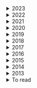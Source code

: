 <details><summary>  2023 </summary>

1. [How to avoid machine learning pitfalls: guide for academic researchers](https://arxiv.org/pdf/2108.02497.pdf)
2. [Should You Mask 15% in Masked Language Modeling?](https://arxiv.org/pdf/2202.08005.pdf) 10 Feb 2023
3. [The NLP Task Effectiveness of Long-Range Transformers](https://arxiv.org/pdf/2202.07856.pdf)  11 Feb 2023
4. [Learning Better Masking for Better Language Model Pre-training](https://arxiv.org/pdf/2208.10806.pdf) 25 May 2023
5. [LONGNET: Scaling Transformers to 1,000,000,000 Tokens](https://arxiv.org/pdf/2307.02486.pdf)  19 Jul 2023

</details>

<details><summary>  2022 </summary>

1. [Exploring Neural Models for Query-Focused Summarization](https://arxiv.org/pdf/2112.07637.pdf)   26 Apr 2022
2. [EXT5: TOWARDS EXTREME MULTI-TASK SCALING FOR TRANSFER LEARNING](https://arxiv.org/pdf/2111.10952.pdf)   29 Jan 2022
3. [cosFormer: Rethinking Softmax in Attention](https://arxiv.org/pdf/2202.08791.pdf) 17  Feb 2022
4. [The Efficiency Misnomer](https://arxiv.org/pdf/2110.12894.pdf)  6 Mar 2022  
5. [HIBRIDS: Attention with Hierarchical Biases for Structure-aware Long Document Summarization](https://arxiv.org/pdf/2203.10741.pdf)  21 Mar 2022
6. [On the Intrinsic and Extrinsic Fairness Evaluation Metrics for Contextualized Language Representations](https://arxiv.org/pdf/2203.13928.pdf)  25 March 2022
7. [Position Information in Transformers:An Overview](https://watermark.silverchair.com/coli_a_00445.pdf?token=AQECAHi208BE49Ooan9kkhW_Ercy7Dm3ZL_9Cf3qfKAc485ysgAAAzswggM3BgkqhkiG9w0BBwagggMoMIIDJAIBADCCAx0GCSqGSIb3DQEHATAeBglghkgBZQMEAS4wEQQMiF2pW3jmgMl_l_omAgEQgIIC7luPtILVeDT3W-cICJMGu285No_ZhMuCD6cytZDXtmJ9Zs188Vawlndp7-DDl2HpQeIV4ZtOEwLoSouGeRMqeZMbEqWD4yWRqivJWcQ6qtdWUTpNKyjsQtysX8x-wWU1GaNuh8PkKVXy7w4rZunjHkJTk7sSJ06kDwaGW-I8c8-cxf9gUcRhlCUJ-U8aCflPjW1W-wm8bTD9mndtg5vwHbTMpqvuzuoQ7aJBjgxXAJ6GE08RMP1wNGBmRvT_C3LkZnyBPBx1Xc7g0IeTMrVStOzpEdkJFGsZnj2X_8DyLm1mfrrwnNaY9FgRrYy0JMjYTCjIgnvuxuermAhoenRU0cISkaUm5wXxqUx6Qcen8Au1YT3sK-_uBIWrJdArhETEErtgvzkYLgsqyDs9V6wOBeFIFucodAbgZIcRu4CtUqPj82hqG-n9QxRsLVqCx76QIfzt53am20cwjZSpf4aef58Zv-d1XVhf0ON8O0CWZ8kZem5mlibAqaEebX5bzqipMfPL8Qt0BfyYYOvTXWT7ba6r4hl7UN246bAMVhIs1odMpJSnC8jbRk-_CeOawumwVVxYojp4hwjAhAa3wh8WsTGKG2QzlAbboHc5teZwrQqLXPuFM4pgU7IaeycgY5EQv_Qv4rJuByBZpuIekUIJbMgMhhu7ogr8qd9tYw-eEa-qab1KoXJaAktP1NzxExLfx55BJYuYMUy36Cv1kh2gJxfIHqHO4PI2UIBUUqu2WXDZpOVAKgEtuXKvNnxxJiUOx6T2aAHap1uAmDpn-D6OPcnMO_ttF8XHM9MX--F9NUxeVOo6o6gUni_MY_Ox0AGYk2Gg3efgrwjmgAAcvKlMIT9ka4Tu8BN_P5Gi-2LTi3CEdaBAHM1TFU_tr7H4XBTkXR2Zylk1bgS2xidTrUDOTJF1jqHwvNLOyGqADDr0tK_CFrODh74Fvrimy--oxwlvbbgI3NIuGABmw8XhExqmtzlJAzDwVqCgiqkuFx4xOg)  30 Mrch 2022
8. [LongT5: Efficient Text-To-Text Transformer for Long Sequences](https://arxiv.org/pdf/2112.07916.pdf)  3 May 2022
9. [Semantic Self-Segmentation for Abstractive Summarization of Long Documents in Low-Resource Regimes](https://www.semanticscholar.org/paper/Semantic-Self-Segmentation-for-Abstractive-of-Long-Moro-Ragazzi/4eb45f33446018175e266738be22f4d830ed697e)  28 June 2022
10. [An Empirical Survey on Long Document Summarization:Datasets, Models and Metrics](https://arxiv.org/pdf/2207.00939.pdf)  3 Jul 2022
11. [BLONDE: An Automatic Evaluation Metric for Document-level Machine Translation](https://arxiv.org/pdf/2103.11878.pdf) 5 jul 2022
12. [Scaling Laws vs Model Architectures:How does Inductive Bias Influence Scaling?](https://arxiv.org/pdf/2207.10551.pdf)  21 july 2022
13. [A Survey of Controllable Text Generation using Transformer-based Pre-trained Language Models](https://arxiv.org/pdf/2201.05337.pdf) 24 Aug 2023
14. [inearizing Transformer with Key-Value Memory Bank](https://arxiv.org/pdf/2203.12644.pdf)  13 Oct 2022
15. [Processing Long Legal Documents with Pre-trained Transformers: Modding LegalBERT and Longformer](https://aclanthology.org/2022.nllp-1.11.pdf)  2 November 2022
16. [Processing Long Legal Documents with Pre-trained Transformers:Modding LegalBERT and Longformer](https://arxiv.org/pdf/2211.00974.pdf) 10 Nov 2022
17. [Transformer Language Models without Positional Encodings Still Learn Positional Information](https://arxiv.org/pdf/2203.16634.pdf) 5 Dec 2022
18. [CTRLsum: Towards Generic Controllable Text Summarization](https://aclanthology.org/2022.emnlp-main.396/) December 7-11, 2022
19. [A Length-Extrapolatable Transformer](https://arxiv.org/pdf/2212.10554.pdf)  20 Dec 2022
20. [Efficient Long-Text Understanding with Short-Text Models](https://arxiv.org/pdf/2208.00748.pdf) 27 Dec 2022

    
</details>

<details><summary>  2021 </summary>

1. [READTWICE: Reading Very Large Documents with Memories](https://arxiv.org/pdf/2105.04241.pdf)  11 May 2021
2. [Synthesizer: Rethinking Self-Attention for Transformer Models](https://arxiv.org/pdf/2005.00743.pdf) 24 May 2021
2. [Controllable Abstractive Dialogue Summarization with Sketch Supervision](https://arxiv.org/abs/2105.14064)  3 Jun 2021
3. [Poolingformer: Long document modeling with pooling attention](https://arxiv.org/pdf/2105.04371.pdf)  24 Oct 2022
4. [Switch transformers: Scaling to trillion parameter models with simple and efficient sparsity](https://arxiv.org/pdf/2101.03961.pdf)  ArXiv  11 January 2021
5. [Hierarchical Learning for Generation with Long Source Sequences](https://arxiv.org/pdf/2104.07545.pdf)  Published 15 April 2021
6. [Long-Span Summarization via Local Attention and Content Selection](https://arxiv.org/pdf/2105.03801.pdf)  8 May 2021
7. [HIBERT: Document Level Pre-training of Hierarchical Bidirectional Transformers for Document Summarization](https://arxiv.org/pdf/1905.06566.pdf) 16 May 2019
8. [Sliding Selector Network with Dynamic Memory for Extractive Summarization of Long Documents](https://aclanthology.org/2021.naacl-main.470.pdf) 
9. [Charformer: Fast character transformers via gradient-based subword tokenization](https://arxiv.org/pdf/2106.12672.pdf)  Published 23 June 2021
10. [Perceiver IO: A General Architecture for Structured Inputs & Outputs](https://arxiv.org/pdf/2107.14795.pdf)  30 July 2021
11. [CDLM: Cross-Document Language Modeling](https://arxiv.org/pdf/2101.00406.pdf)  2 Sep 2021
12. [Do Transformer Modifications Transfer Across Implementations and Applications?](https://arxiv.org/pdf/2102.11972.pdf)  10 Sep 2021 
13. [SHAPE: Shifted Absolute Position Embedding for Transformers](https://arxiv.org/pdf/2109.05644.pdf)   13 Sep 2021
14. [NB-MLM: Efficient Domain Adaptation of Masked Language Models for Sentiment Analysis](https://aclanthology.org/2021.emnlp-main.717.pdf)   November 7–11, 2021
15. [Sparse is Enough in Scaling Transformers](https://arxiv.org/pdf/2111.12763.pdf)  24 Nov 2021
16. [Memory transformer with hierarchical attention for long document processing](https://ieeexplore.ieee.org/document/9681776)  25 November 2021
17. [ GLaM: Efficient scaling of language models with mixtureof-experts. ](https://arxiv.org/pdf/2112.06905.pdf)   13 December 2021
   
    
</details> 
    

<details><summary>  2020 </summary>
    
1. [Reformer: The Efficient Transformer](https://arxiv.org/pdf/2001.04451.pdf)  Published 13 January 2020
2. [Sparse sinkhorn attention](https://arxiv.org/pdf/2002.11296.pdf)    26 February 2020
3. [Efficient Content-Based Sparse Attention with Routing Transformers](https://arxiv.org/pdf/2003.05997.pdf)  12 March 2020
4. [A divide-and-conquer approach to the summarization of long documents.](https://arxiv.org/pdf/2004.06190.pdf)
5. [ETC: Encoding Long and Structured Inputs in Transformers](https://aclanthology.org/2020.emnlp-main.19.pdf)  17 April 2020
6. [SpanBERT: Improving Pre-training by Representing and Predicting Spans](https://arxiv.org/pdf/1907.10529.pdf)  8 Jan 2020
7. [Funnel-transformer: Filtering out sequential redundancy for efficient language processing](https://arxiv.org/pdf/2006.03236.pdf) Published  5 June 2020
8. [Masked Language Modeling for Proteins via Linearly Scalable Long-Context Transformers](https://arxiv.org/pdf/2006.03555.pdf)  Published 5 June 2020
9. [Transformers are RNNs: Fast autoregressive transformers with linear attention.](https://arxiv.org/pdf/2006.16236.pdf)    29 June 2020
10. [GShard: Scaling Giant Models with Conditional Computation and Automatic Sharding](https://arxiv.org/pdf/2006.16668.pdf)  30 June 2020
11. [Do Transformers Need Deep Long-Range Memory?](https://arxiv.org/pdf/2007.03356.pdf)  7 July 20207 July 2020
12. [A Divide-and-Conquer Approach to the Summarization of Long Documents](https://arxiv.org/pdf/2004.06190.pdf) 3 Sep 2020
13. [RETHINKING ATTENTION WITH PERFORMERS](https://arxiv.org/pdf/2009.14794.pdf) 30 sep_2020
14. [LONG RANGE ARENA: A BENCHMARK FOR EFFICIENT TRANSFORMERS](https://arxiv.org/pdf/2011.04006.pdf)   8 Nov 2020

    
</details>  

<details><summary>  2019 </summary>

1. [Transformers are RNNs: Fast Autoregressive Transformers with Linear Attention](https://arxiv.org/pdf/2006.16236.pdf)
2. [Generating long sequences with sparse transformers](https://arxiv.org/pdf/1904.10509.pdf)  Published 23 April 2019
3. [Large memory layers with product keys](https://arxiv.org/pdf/1907.05242.pdf)   10 July 2019
4. [Evaluating the Factual Consistency of Abstractive Text Summarization](https://arxiv.org/pdf/1910.12840.pdf)       28 October 2019
5. [Text Summarization with Pretrained Encoders.](https://arxiv.org/pdf/1910.12840.pdf)   Published 28 October 2019
    
</details>


<details><summary>  2018 </summary>

1. [Generating Wikipedia by summarizing long sequences](https://arxiv.org/pdf/1801.10198.pdfhttps://arxiv.org/pdf/1801.10198.pdf)
2. [Set Transformer: A Framework for Attention-based Permutation-Invariant Neural Networks](https://arxiv.org/pdf/1810.00825.pdf)

    
</details> 

<details><summary>  2017 </summary>

3. [Get To The Point: Summarization with Pointer-Generator Networks](https://aclanthology.org/P17-1099.pdf)   Published 1 April 2017
    
</details> 

<details><summary>  2016 </summary>

4. [Learning-based single-document summarization with compression and anaphoricity constraints]()
    
</details> 

<details><summary>  2015 </summary>

5. 
    
</details> 

<details><summary>  2014 </summary>

6. 
    
</details> 

<details><summary>  2013 </summary>

7. 
    
</details> 

<details><summary>  To read </summary>

1. [Efficient Long-Text Understanding with Short-Text Models](https://direct.mit.edu/tacl/article/doi/10.1162/tacl_a_00547/115346/Efficient-Long-Text-Understanding-with-Short-Text)
2. [Simple Local Attentions Remain Competitive for Long-Context Tasks](https://arxiv.org/pdf/2112.07210.pdf) 4 May 2022
3. [Adapting Pretrained Text-to-Text Models for Long Text Sequences](https://arxiv.org/pdf/2209.10052.pdf)  16 Nov 2022
4. [Investigating Efficiently Extending Transformers Long Input Summarization](https://arxiv.org/pdf/2208.04347.pdf)  8 Aug 2022
5. [A Survey on Long Text Modeling with Transformers](https://arxiv.org/pdf/2302.14502.pdf)  28 Feb 2023
6. [How Far are We from Robust Long Abstractive Summarization?](https://arxiv.org/pdf/2210.16732.pdf)  30 Oct 2022
7. [ZeroSCROLLS: A Zero-Shot Benchmark for Long Text Understanding](https://arxiv.org/pdf/2305.14196.pdf) 23 May 2023
8. [In-context Autoencoder for Context Compression in a Large Language Model](https://arxiv.org/pdf/2307.06945.pdf)  13 Jul 2023
9. [Lost in the Middle: How Language Models Use Long Contexts](https://arxiv.org/pdf/2307.03172.pdf) 6 Jul 2023
10. [Position Information in Transformers:An Overview](https://arxiv.org/pdf/2102.11090.pdf)  9 Sep 2021
11. [mLongT5: A Multilingual and Efficient Text-To-Text Transformer for Longer Sequences](https://arxiv.org/pdf/2305.11129.pdf)  18 May 2023 
13. [Dynamic Masking Rate Schedules for MLM Pretraining](https://arxiv.org/pdf/2305.15096.pdf)
14. [RoBERTa: A Robustly Optimized BERT Pretraining Approach](https://arxiv.org/pdf/1907.11692.pdf) 26 Jul 2019
15. [Cross-Attention is All You Need:Adapting Pretrained Transformers for Machine Translation](https://aclanthology.org/2021.emnlp-main.132.pdf)
16. [Efficient Transformers: A Survey](https://arxiv.org/pdf/2009.06732.pdf)   4 Mar 2022
17. [PONET: POOLING NETWORK FOR EFFICIENT TOKEN MIXING IN LONG SEQUENCES](https://arxiv.org/pdf/2110.02442.pdf) 22 May 2023
18. [DEBERTAV3: IMPROVING DEBERTA USING ELECTRA-STYLE PRE-TRAINING WITH GRADIENTDISENTANGLED EMBEDDING SHARING](https://arxiv.org/pdf/2111.09543.pdf) 24 Mar 2023
19. [COLT5: Faster Long-Range Transformers with Conditional Computation](https://arxiv.org/pdf/2303.09752.pdf) 14 Apr 2023
20. [AWESOME: GPU Memory-constrained Long Document Summarization using Memory Mechanism and Global Salient Content](https://arxiv.org/pdf/2305.14806.pdf) 24 May 2023
21. [Adapting Language Models to Compress Contexts](https://arxiv.org/pdf/2305.14788.pdf) 24 May 2023
22. [Long-range Language Modeling with Self-retrieval](https://arxiv.org/pdf/2306.13421.pdf)  23 Jun 2023
23. [LONG RANGE ARENA: A BENCHMARK FOR EFFICIENTTRANSFORMERS](https://arxiv.org/pdf/2011.04006.pdf)  8 Nov 2020
24. [Block-State Transformer](https://arxiv.org/pdf/2306.09539.pdf)  15 Jun 2023
25. [Scaling Laws vs Model Architectures: How does Inductive Bias Influence Scaling?](https://arxiv.org/pdf/2207.10551.pdf)  21 Jul 2022
26. [Emergent Abilities of Large Language Models](https://arxiv.org/pdf/2206.07682.pdf)   26 Oct 2022
27. [ColBERT: Efficient and Effective Passage Search via Contextualized Late Interaction over BERT](https://arxiv.org/pdf/2004.12832.pdf) 4 Jun 2020
28. [An Experimental Study on Pretraining Transformers from Scratch for IR](https://arxiv.org/pdf/2301.10444.pdf)   25 Jan 2023
29. [In-context Autoencoder for Context Compression in a Large Language Model](https://arxiv.org/pdf/2307.06945.pdf) 13 Jul 2023
30. [Adapting Language Models to Compress Contexts](https://arxiv.org/pdf/2305.14788.pdf#cite.RMT)   24 May 2023
31. [Blockwise Compression of Transformer-based Models without Retraining](https://arxiv.org/pdf/2304.01483.pdf)  4 Apr 2023
32. [Hypoformer: Hybrid Decomposition Transformer for Edge-friendly Neural Machine Translation](https://aclanthology.org/2022.emnlp-main.475.pdf)
33. [Text Compression-aided Transformer Encoding](https://arxiv.org/pdf/2102.05951.pdf)   11 Feb 2021
34. [GROUPED SELF-ATTENTION MECHANISM FOR A MEMORY-EFFICIENT TRANSFORMER](https://arxiv.org/pdf/2210.00440.pdf) 6 Oct 2022
35. [Shortformer: Better Language Modeling Using Shorter Inputs](https://aclanthology.org/2021.acl-long.427.pdf)
36. [Shortformer: Better Language Modeling Using Shorter Inputs](https://aclanthology.org/2021.acl-long.427.pdf)  August 1–6, 2021. Facebook AI Research, 3Allen Institute for AI
37. [A Length-Extrapolatable Transformer](https://arxiv.org/pdf/2212.10554.pdf)    20 Dec 2022
38. [he Stack: 3 TB of permissively licensed source code](https://arxiv.org/pdf/2211.15533.pdf)        20 Nov 2022
39. [https://arxiv.org/pdf/2110.08207.pdf](MULTITASK PROMPTED TRAINING ENABLES ZERO-SHOT TASK GENERALIZATION)   17 March 2022
    
    
</details> 
